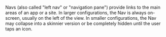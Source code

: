 Navs (also called "left nav" or "navigation pane") provide links to the main areas of an app or a site. In larger configurations, the Nav is always on-screen, usually on the left of the view. In smaller configurations, the Nav may collapse into a skinnier version or be completely hidden until the user taps an icon.
